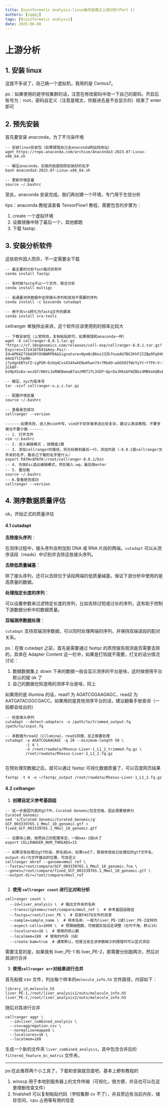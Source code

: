 ```yaml
---
title: Bioinformatic analysis:linux操作指南之上游分析(Part 1)
authors: [zqqqj]
tags: [Bioinformatic analysis]
date: 2025-06-08
---
```


# 上游分析

## 1. 安装 linux

这就不多说了，自己搞一个虚拟机，我用的是 Centos7。

ps：如果使用的是学校集群的话，注意在修改密码中改一下自己的密码，开启后账号为：root，密码自定义（注意是暗文，你敲进去是不会显示的）结束了 enter 即可

## 2. 预先安装

首先要安装 anaconda，为了不污染环境

```
-- 安装linux安装包（如果报错自己去anaconda网站找地址）
wget https://repo.anaconda.com/archive/Anaconda3-2023.07-Linux-x86_64.sh

-- 解压anaconda，后面的就是刚刚安装好的名字
bash Anaconda3-2023.07-Linux-x86_64.sh

-- 更新环境变量
source ~/.bashrc
```

<!-- truncate -->

至此，anaconda 安装完成。我们再创建一个环境，专门用于生信分析

tips：anaconda 教程请查看 TensorFlow1 教程，需要包含的步骤为：

1. create 一个虚拟环境
2. 设置镜像中除了最后一个，其他都跑
3. 下载 fastqc

## 3. 安装分析软件

这些软件因人而异，不一定需要全下载

```
-- 最主要的分析fast格式的软件
conda install fastqc

-- 有时候fastq不止一个文件，联合分析
conda install multigc

-- 高通量测序数据中去除接头序列和其他不需要的序列
conda install -c bioconda cutadapt

-- 用于将sra转化为fastq文件的脚本
conda install sra-tools

```

cellranger 单独拎出来讲，这个软件应该使用到的频率比较大

```
-- 下载安装包（上官网找，复制粘贴即可，如果报错和anaconda一样）
wget -O cellranger-8.0.1.tar.gz "https://cf.10xgenomics.com/releases/cell-exp/cellranger-8.0.1.tar.gz?Expires=1724187641&Key-Pair-Id=APKAI7S6A5RYOXBWRPDA&Signature=Nym8cB6esJ3Zk7nueAU7BG3hhF2IZBp9FpD4OE5gW0a7C-m4ob7lChp0W-j7ydgnEBYafZ~igPGR~DzUq4CxsXS4XwkENuKhwn7Xr7RbdO~wGGh03fWzYyYt~Y7FK~V~73DzJEplvcls0p~KdbcQYvb7NflwtO9YMY~FnO4fB2VmFf5QBMdpXbPubMG~jNWE58ki7zr6ilsMGAfEnI6Po4cpZKKe1VCN7zJeipUKqS9qj~jGRpIGjHV9abluAPeodE-zCk0F-bsMpXSx6x~avzQfrN6ViJoRNEBemaB7anzMOTJ7L3XEP~QprOaJKKobFWZBGz4MBXokQBxByAZObQ__"

-- 解压，xyz为版本号
tar -xzvf cellranger-x.y.z.tar.gz

-- 配置环境变量
source ~/.bashrc

-- 查看是否成功
cellranger --version

-------如果失败，进入到vim中写，vim对于初学者来说比较复杂，建议认真读教程，不要多做也不要少做-------
-- 1. 打开文件
vim ~/.bashrc
-- 2. 进入编辑模式 ，按键盘i键
-- 3. 添加cellranger的路径，将光标移到最后一行，添加内容（-8.0.1是cellranger文件夹的名字，看自己下载的名字是什么）
export PATH=$PATH:/root/cellranger-8.0.1/bin
-- 4. 先按Esc退出编辑模式，然后输入:wq，最后按enter
-- 5. 重加载
source ~/.bashrc
-- 6.查看是否成功
cellranger --version
```

## 4. 测序数据质量评估

ok，开始正式的质量评估

#### 4.1 cutadapt

**去除接头序列**：

在测序过程中，接头序列会附加到 DNA 或 RNA 片段的两端。`cutadapt` 可以从测序读段（reads）中识别并去除这些接头序列。

**去除低质量碱基**：

除了接头序列，还可以去除位于读段两端的低质量碱基，保证下游分析中使用的是高质量的数据。

**处理指定长度的序列**：

可以设置参数来过滤特定长度的序列，比如去除过短或过长的序列，这有助于控制下游数据分析中的数据质量。

**双端测序数据处理**：

`cutadapt` 支持双端测序数据，可以同时处理两端的序列，并保持双端读段的配对关系。

ps：在做 cutadapt 之前，首先是需要通过 fastqc 的质控报告观测是否需要去除的，具体在 Adapter Content 这一栏中，如果是打钩就不需要，打叉的话分情况讨论：

1. 数据数据集上 down 下来的数据一般会显示测序的平台是啥，这时候使用平台默认的就 ok 了
2. 自己的数据也知道用的测序平台是啥，同上

如果用的是 illumina 的话，read1 为 AGATCGGAAGAGC，read2 为 AATGATACGGCGACC。如果用的是其他测序平台的话，建议翻看手册查询（一般都会给出的）

```
-- 检查接头序列
cutadapt --detect-adapters -o /path/to/trimmed_output.fq /path/to/input.fq

-- 本数据为read2（illumina），read1同理，反正都要处理
cutadapt -a AGATCGGAAGAGC -q 20 --minimum-length 50 \
         -j 4 \
         -o /root/rowdata/Rhesus-Liver-1_L1_2_trimmed.fq.gz \
         /root/rowdata/Rhesus-Liver-1_L1_2.fq.gz


```

在预处理完数据之后，就可以通过 fastqc 可视化数据质量了，可以百度网页结果

```
fastqc -t 4 -o ~/fastqc_output /root/rowdata/Rhesus-Liver-1_L1_2.fq.gz
```

#### 4.2 cellranger

1. **创建自定义参考基因组**

```
-- 这一步是因为我的gtf中，Curated Genomic包含空格，因此需要替换为Curated_Genomic
sed 's/Curated Genomic/Curated_Genomic/g' GCF_003339765.1_Mmul_10_genomic.gtf > fixed_GCF_003339765.1_Mmul_10_genomic.gtf

-- 设置核心数，按照自己的配置来定，一般max-1就ok了
export CELLRANGER_NUM_THREADS=15

-- 如果没有处理过gtf的话，原名就ok，如果sed了，那就改成自己处理后的gtf文件名，output-dir为文件输出的位置，可自定义
cellranger mkref --genome=mmul_ref \
--fasta=/root/compare/GCF_003339765.1_Mmul_10_genomic.fna \
--genes=/root/compare/fixed_GCF_003339765.1_Mmul_10_genomic.gtf \
--output-dir=/root/compare/mmul_ref


```

2. **使用 `cellranger count` 进行比对和分析**

```
cellranger count \
  --id=liver_analysis \  # 输出文件夹的名称
  --transcriptome=/root/compare/mmul_ref \  # 参考基因组路径
  --fastqs=/root/liver_PE \  # 存放FASTQ文件的目录
  --sample=sample_name \  # 样本名称，一般为liver_PE-1或liver_PE-2这样的
  --expect-cells=1000 \  # 预期细胞数，可根据实验设定调整（也可不用，默认1k）
  --localcores=16 \  # 使用的核心数
  --localmem=180  # 使用的内存（GB）
  --create-bam=true  # 通常默认，但是当发生该参数缺少的报错时可以显式添加

```

需要注意的是，如果我有 liver_PE-1 和 liver_PE-2，那需要分别跑两次，然后对其进行合并

3. **使用`cellranger arr`对结果进行合并**

首先船舰 csv 文件，列出每个样本的`molecule_info.h5` 文件路径，内容如下：

```
library_id,molecule_h5
liver_PE-1,/root/liver_analysis1/outs/molecule_info.h5
liver_PE-2,/root/liver_analysis2/outs/molecule_info.h5
```

随后对其进行合并

```
cellranger aggr \
  --id=liver_combined_analysis \
  --csv=aggregation.csv \
  --normalize=mapped \
  --localcores=16 \
  --localmem=180
```

生成一个新的文件夹 `liver_combined_analysis`，其中包含合并后的 `filtered_feature_bc_matrix` 文件夹。

---

ps:在此推荐两个小工具了，下载和安装就百度吧，基本上都有教程的

1. winscp 用于本地到服务器上的文件传输（可视化，很方便，并且也可以在这里增删改查文件）
2. finalshell 可以复制粘贴代码（学校集群 cv 不了），并且旁边有当前内存，储存空间，cpu 占用等有用的信息
